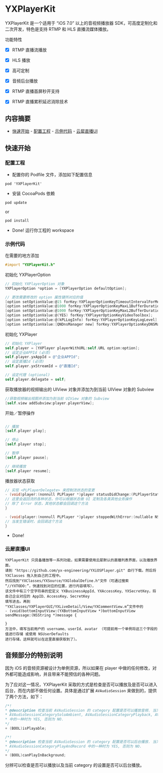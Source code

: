 
# YXPlayerKit

YXPlayerKit 是一个适用于 “iOS 7.0” 以上的音视频播放器 SDK，可高度定制化和二次开发，特色是支持 RTMP 和 HLS 直播流媒体播放。


功能特性

- [x] RTMP 直播流播放
- [x] HLS 播放
- [x] 高可定制
- [x] 音频后台播放
- [x] RTMP 直播首屏秒开支持
- [x] RTMP 直播累积延迟消除技术


## 内容摘要

- [快速开始](#1-快速开始)
      - [配置工程](#配置工程)
      - [示例代码](#示例代码)
      - [云犀直播UI](#云犀直播UI)

## 快速开始

### 配置工程

- 配置你的 Podfile 文件，添加如下配置信息

```
pod 'YXPlayerKit'
```

- 安装 CocoaPods 依赖

```
pod update
```
or
```
pod install
```

- Done! 运行你工程的 workspace

### 示例代码

在需要的地方添加

```Objective-C
#import "YXPlayerKit.h"
```

初始化 YXPlayerOption

```Objective-C
// 初始化 YXPlayerOption 对象
YXPlayerOption *option = [YXPlayerOption defaultOption];

// 更改需要修改的 option 属性键所对应的值
[option setOptionValue:@15 forKey:YXPlayerOptionKeyTimeoutIntervalForMediaPackets];
[option setOptionValue:@1000 forKey:YXPlayerOptionKeyMaxL1BufferDuration];
[option setOptionValue:@1000 forKey:YXPlayerOptionKeyMaxL2BufferDuration];
[option setOptionValue:@(YES) forKey:YXPlayerOptionKeyVideoToolbox];
[option setOptionValue:@(kPLLogInfo) forKey:YXPlayerOptionKeyLogLevel];
[option setOptionValue:[QNDnsManager new] forKey:YXPlayerOptionKeyDNSManager];

```
初始化 YXPlayer

```Objective-C
// 初始化 YXPlayer
self.player = [YXPlayer playerWithURL:self.URL option:option];
// 设定企业APPId (必须) 
self.player.yxAppId = @"企业APPId";
// 设定直播Id (必须)
self.player.yxStreamId = @"直播Id";

// 设定代理 (optional)
self.player.delegate = self;
```

获取播放器的视频输出的 UIView 对象并添加为到当前 UIView 对象的 Subview
```Objective-C
//获取视频输出视图并添加为到当前 UIView 对象的 Subview
[self.view addSubview:player.playerView];
```

开始／暂停操作

```Objective-C

// 播放
[self.player play];

// 停止
[self.player stop];

// 暂停
[self.player pause];

// 继续播放
[self.player resume];
```

播放器状态获取

```Objective-C
// 实现 <PLPlayerDelegate> 来控制流状态的变更
- (void)player:(nonnull PLPlayer *)player statusDidChange:(PLPlayerStatus)state {
// 这里会返回流的各种状态，你可以根据状态做 UI 定制及各类其他业务操作
// 除了 Error 状态，其他状态都会回调这个方法
}

- (void)player:(nonnull PLPlayer *)player stoppedWithError:(nullable NSError *)error {
// 当发生错误时，会回调这个方法
}
```
- Done!

### 云犀直播UI

```
YXPlayerKit 只具备播放等一系列功能，如果需要使用云犀默认的直播列表界面，以及播放界面，
请到 "https://github.com/yx-engineering/YXiOSPlayer.git" 自行下载。然后将 YXClasses 拖入到自己的工程中。
然后找到"YXClasses/YXSource/YXGlobalDefine.h"文件（可通过搜索 “//YXTODO:”，快速找到对应的位置，进行内容填写），
该文件中有三个空字符串的宏定义 YXBusinessAppId、YXAccessKey、YXSecretKey，将自己企业对应的 AppID、AccessKey、SecretKey
填写进去。再到 "YXClasses/YXPlayerGUI/YXLiveDetail/View/YXCommentView.m”文件中的
- (void)bottomInputView:(YXBottomInputView *)bottomInputView sendMessage:(NSString *)message { 

}
方法中，填写当前用户的 username、userId、avatar （可提前用一个单例将这三个字段的值进行存储 或使用 NSUserDefaults
进行存储，这样就可以在这里直接获取到了）。

```

## 音频部分的特别说明

因为 iOS 的音频资源被设计为单例资源，所以如果在 player 中做的任何修改，对外都可能造成影响，并且带来不能预估的各种问题。

为了应对这一情况，YXPlayerKit 采取的方式是检查是否可以播放及是否可以进入后台，而在内部不做任何设置。具体是通过扩展 `AVAudioSession` 来做到的，提供了两个方法，如下：

```Objective-C
/*!
* @description 检查当前 AVAudioSession 的 category 配置是否可以播放音频. 当为 AVAudioSessionCategoryAmbient,
* AVAudioSessionCategorySoloAmbient, AVAudioSessionCategoryPlayback, AVAudioSessionCategoryPlayAndRecord
* 中的一种时为 YES, 否则为 NO.
*/
+ (BOOL)isPlayable;

/*!
* @description 检查当前 AVAudioSession 的 category 配置是否可以后台播放. 当为 AVAudioSessionCategoryPlayback,
* AVAudioSessionCategoryPlayAndRecord 中的一种时为 YES, 否则为 NO.
*/
+ (BOOL)canPlayInBackground;
```

分辨可以检查是否可以播放以及当前 category 的设置是否可以后台播放。


